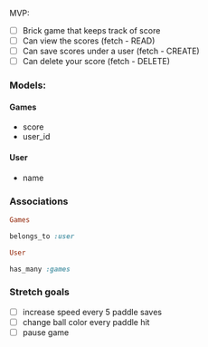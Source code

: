 MVP:

- [ ] Brick game that keeps track of score
- [ ] Can view the scores (fetch - READ)
- [ ] Can save scores under a user (fetch - CREATE)
- [ ] Can delete your score (fetch - DELETE)

### Models:

#### Games
- score
- user_id

#### User
- name


### Associations

```ruby
Games

belongs_to :user

User

has_many :games

```


### Stretch goals
- [ ] increase speed every 5 paddle saves
- [ ] change ball color every paddle hit
- [ ] pause game
